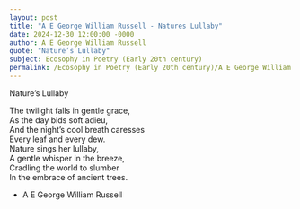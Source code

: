 ```yaml
---
layout: post
title: "A E George William Russell - Natures Lullaby"
date: 2024-12-30 12:00:00 -0000
author: A E George William Russell
quote: "Nature’s Lullaby"
subject: Ecosophy in Poetry (Early 20th century)
permalink: /Ecosophy in Poetry (Early 20th century)/A E George William Russell/A E George William Russell - Natures Lullaby
---
```


Nature’s Lullaby

The twilight falls in gentle grace,  
As the day bids soft adieu,  
And the night’s cool breath caresses  
Every leaf and every dew.  
Nature sings her lullaby,  
A gentle whisper in the breeze,  
Cradling the world to slumber  
In the embrace of ancient trees.

- A E George William Russell
